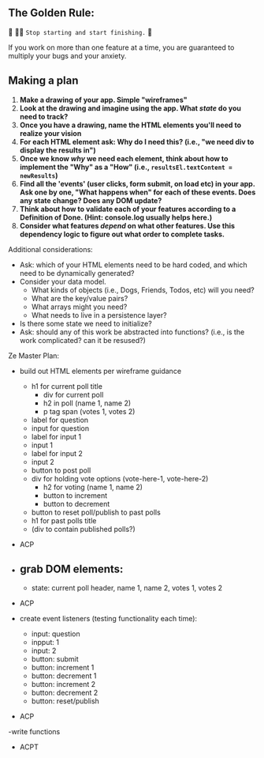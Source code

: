 ## The Golden Rule: 

🦸 🦸‍♂️ `Stop starting and start finishing.` 🏁

If you work on more than one feature at a time, you are guaranteed to multiply your bugs and your anxiety.

## Making a plan

1) **Make a drawing of your app. Simple "wireframes"** 
1) **Look at the drawing and imagine using the app. What _state_ do you need to track?** 
1) **Once you have a drawing, name the HTML elements you'll need to realize your vision**
1) **For each HTML element ask: Why do I need this? (i.e., "we need div to display the results in")** 
1) **Once we know _why_ we need each element, think about how to implement the "Why" as a "How" (i.e., `resultsEl.textContent = newResults`)**
1) **Find all the 'events' (user clicks, form submit, on load etc) in your app. Ask one by one, "What happens when" for each of these events. Does any state change? Does any DOM update?**
1) **Think about how to validate each of your features according to a Definition of Done. (Hint: console.log usually helps here.)**
1) **Consider what features _depend_ on what other features. Use this dependency logic to figure out what order to complete tasks.**

Additional considerations:
- Ask: which of your HTML elements need to be hard coded, and which need to be dynamically generated?
- Consider your data model. 
  - What kinds of objects (i.e., Dogs, Friends, Todos, etc) will you need? 
  - What are the key/value pairs? 
  - What arrays might you need? 
  - What needs to live in a persistence layer?
- Is there some state we need to initialize?
- Ask: should any of this work be abstracted into functions? (i.e., is the work complicated? can it be resused?)



Ze Master Plan:
- build out HTML elements per wireframe guidance
  - h1 for current poll title
    -  div for current poll
      - h2 in poll (name 1, name 2)
      - p tag span (votes 1, votes 2)
  - label for question
  - input for question
  - label for input 1
  - input 1
  - label for input 2
  - input 2
  - button to post poll
  - div for holding vote options (vote-here-1, vote-here-2)
      - h2 for voting (name 1, name 2)
      - button to increment
      - button to decrement
  - button to reset poll/publish to past polls
  - h1 for past polls title
  - (div to contain published polls?)

- ACP

- grab DOM elements:
    - 
    - state: current poll header, name 1, name 2, votes 1, votes 2

- ACP

- create event listeners (testing functionality each time):
    - input: question
    - inpput: 1
    - input: 2
    - button: submit
    - button: increment 1
    - button: decrement 1
    - button: increment 2
    - button: decrement 2
    - button: reset/publish

- ACP

-write functions

- ACPT